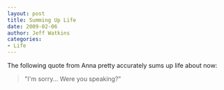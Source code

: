 ```yaml
---
layout: post
title: Summing Up Life
date: 2009-02-06
author: Jeff Watkins
categories:
- Life
---
```


The following quote from Anna pretty accurately sums up life about now:

> "I'm sorry... Were you speaking?"

